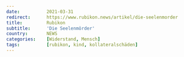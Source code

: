 ```yaml
---
date:          2021-03-31
redirect:      https://www.rubikon.news/artikel/die-seelenmorder
title:         Rubikon
subtitle:      'Die Seelenmörder'
country:       NEWS
categories:    [Widerstand, Mensch]
tags:          [rubikon, kind, kollateralschäden]
---
```

